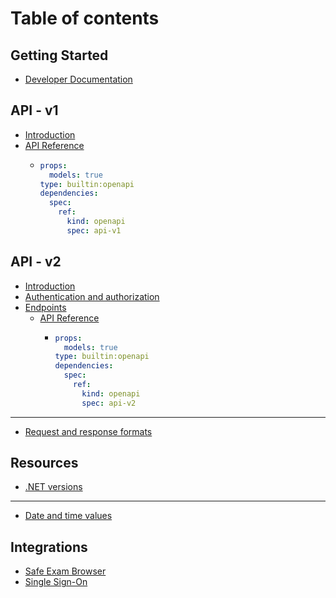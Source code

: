 # Table of contents

## Getting Started

* [Developer Documentation](README.md)

## API - v1

* [Introduction](api-v1/introduction.md)
* [API Reference](api-v1/api-reference/README.md)
  * ```yaml
    props:
      models: true
    type: builtin:openapi
    dependencies:
      spec:
        ref:
          kind: openapi
          spec: api-v1
    ```

## API - v2

* [Introduction](api-v2/introduction.md)
* [Authentication and authorization](api-v2/authentication-and-authorization.md)
* [Endpoints](api-v2/endpoints/README.md)
  * [API Reference](api-v2/endpoints/api-reference/README.md)
    * ```yaml
      props:
        models: true
      type: builtin:openapi
      dependencies:
        spec:
          ref:
            kind: openapi
            spec: api-v2
      ```

***

* [Request and response formats](request-and-response-formats.md)

## Resources

* [.NET versions](dotnet-versions.md)

***

* [Date and time values](date-and-time-values.md)

## Integrations

* [Safe Exam Browser](integrations/safe-exam-browser.md)
* [Single Sign-On](integrations/single-sign-on.md)
